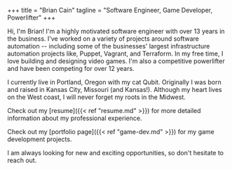+++
title = "Brian Cain"
tagline = "Software Engineer, Game Developer, Powerlifter"
+++

Hi, I'm Brian! I'm a highly motivated software engineer with over 13 years in the business. I've worked on a variety of projects around software automation -- including some of the businesses' largest infrastructure automation projects like, Puppet, Vagrant, and Terraform. In my free time, I love building and designing video games. I'm also a competitive powerlifter and have been competing for over 12 years.

I currently live in Portland, Oregon with my cat Qubit. Originally I was born and raised in Kansas City, Missouri (and Kansas!). Although my heart lives on the West coast, I will never forget my roots in the Midwest.

Check out my [resume]({{< ref "resume.md" >}}) for more detailed information about my professional experience.

Check out my [portfolio page]({{< ref "game-dev.md" >}}) for my game development projects.

I am always looking for new and exciting opportunities, so don't hesitate to reach out.
